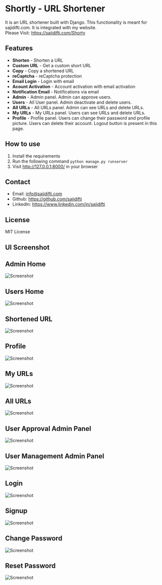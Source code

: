 # Shortly - URL Shortener

It is an URL shortener built with Django. This functionality is meant for sajidifti.com. It is integrated with my website.
<br>
Please Visit: <https://sajidifti.com/Shorty>

## Features

- **Shorten** - Shorten a URL
- **Custom URL** - Get a custom short URL
- **Copy** - Copy a shortened URL
- **reCaptcha** - reCaptcha protection
- **Email Login** - Login with email
- **Acount Activation** - Account activation with email activation
- **Notification Email** - Notifications via email
- **Admin** - Admin panel. Admin can approve users.
- **Users** - All User panel. Admin deactivate and delete users.
- **All URLs** - All URLs panel. Admin can see URLs and delete URLs.
- **My URLs** - My URLs panel. Users can see URLs and delete URLs.
- **Profile** - Profile panel. Users can change their password and profile picture. Users can delete their account. Logout button is present in this page.

## How to use

1. Install the requirements
2. Run the following command
`python manage.py runserver`
3. Visit <http://127.0.0.1:8000/> in your browser

## Contact

- Email: <info@sajidifti.com>
- Github: <https://github.com/sajidifti>
- LinkedIn: <https://www.linkedin.com/in/sajidifti>

## License

MIT License

## UI Screenshot

## Admin Home

![Screenshot](ui/adminhome.jpeg)

## Users Home

![Screenshot](ui/usershome.jpeg)

## Shortened URL

![Screenshot](ui/shortenedurl.jpeg)

## Profile

![Screenshot](ui/profile.jpeg)

## My URLs

![Screenshot](ui/myurls.jpeg)

## All URLs

![Screenshot](ui/allurls.jpeg)

## User Approval Admin Panel

![Screenshot](ui/userapprovaladminpanel.jpeg)

## User Management Admin Panel

![Screenshot](ui/usermanagementadminpanel.jpeg)

## Login

![Screenshot](ui/login.jpeg)

## Signup

![Screenshot](ui/signup.jpeg)

## Change Password

![Screenshot](ui/changepassword.jpeg)

## Reset Password

![Screenshot](ui/resetpassword.jpeg)
